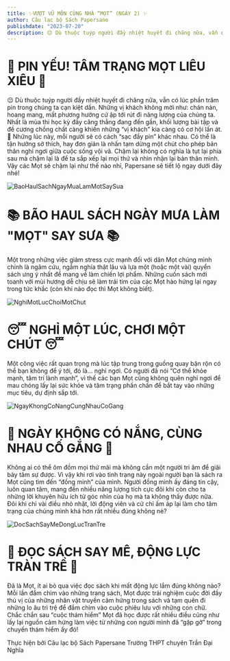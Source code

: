 ```yaml
---
title: ✨VƯỢT VŨ MÔN CÙNG NHÀ “MỌT” (NGÀY 2) ✨
author: Câu lạc bộ Sách Papersane
publishdate: "2023-07-20"
description: 😔 Dù thuộc tuýp người đầy nhiệt huyết đi chăng nữa, vẫn có lúc phần trăm pin trong chúng ta cạn kiệt dần. Những vị khách không mời như chán nản, hoang mang...
---
```


# 🚨 PIN YẾU! TÂM TRẠNG MỌT LIÊU XIÊU 🚨

😔 Dù thuộc tuýp người đầy nhiệt huyết đi chăng nữa, vẫn có lúc phần trăm pin trong chúng ta cạn kiệt dần. Những vị khách không mời như: chán nản, hoang mang, mất phương hướng cứ ập tới rút đi năng lượng của chúng ta. Nhất là mùa thi học kỳ đầy căng thẳng đang đến gần, khối lượng bài tập và đề cương chồng chất càng khiến những “vị khách” kia càng có cơ hội lấn át. 🔋 Những lúc này, mỗi người sẽ có cách “sạc đầy pin” khác nhau. Có thể là tận hưởng sở thích, hay đơn giản là nhấn tạm dừng một chút cho phép bản thân nghỉ ngơi giữa cuộc sống vội vã. Chậm lại không có nghĩa là tụt lại phía sau mà chậm lại là để ta sắp xếp lại mọi thứ và nhìn nhận lại bản thân mình. Vậy các Mọt sẽ chậm lại như thế nào nhỉ, Papersane sẽ tiết lộ ngay dưới đây nhé!

![BaoHaulSachNgayMuaLamMotSaySua](/bookflix/GocNhinMoi/images/VuotVuMonCungNhaMotNgay2/1.jpg)

# 📚 BÃO HAUL SÁCH NGÀY MƯA LÀM "MỌT" SAY SƯA 📚

Một trong những việc giảm stress cực mạnh đối với dân Mọt chúng mình chính là ngâm cứu, ngắm nghía thật lâu và lựa một (hoặc một vài) quyển sách ưng ý nhất để mang về làm chiến lợi phẩm. Những cuốn sách mới toanh với mùi hương dễ chịu sẽ làm trái tim của các Mọt hào hứng lại ngay trong tức khắc (còn khi nào đọc thì Mọt không biết).

![NghiMotLucChoiMotChut](/bookflix/GocNhinMoi/images/VuotVuMonCungNhaMotNgay2/2.jpg)

# 😴 NGHỈ MỘT LÚC, CHƠI MỘT CHÚT 😴

Một công việc rất quan trọng mà lúc tập trung trong guồng quay bận rộn có thể bạn không để ý tới, đó là… nghỉ ngơi. Có người đã nói “Cơ thể khỏe mạnh, tâm trí lành mạnh”, vì thế các bạn Mọt cũng không quên nghỉ ngơi để mau chóng lấy lại sức khỏe và tâm trạng phấn chấn để bắt tay vào những mục tiêu, dự định sắp tới.

![NgayKhongCoNangCungNhauCoGang](/bookflix/GocNhinMoi/images/VuotVuMonCungNhaMotNgay2/3.jpg)

# 💪 NGÀY KHÔNG CÓ NẮNG, CÙNG NHAU CỐ GẮNG 💪

Không ai có thể ôm đồm mọi thứ mãi mà không cần một người tri âm để giãi bày tâm sự được. Vì vậy khi rơi vào tình trạng này ngoài người bạn là sách ra Mọt cũng tìm đến “đồng minh” của mình. Người đồng minh ấy đáng tin cậy, luôn quan tâm, mang đến nhiều năng lượng tích cực đôi khi còn cho ta những lời khuyên hữu ích từ góc nhìn của họ mà ta không thấy được nữa. Đôi khi chỉ vài điều nhỏ nhặt, lời động viên và cử chỉ ấm áp lại làm cho tâm trạng của chúng mình khá hơn rất nhiều đúng không nè?

![DocSachSayMeDongLucTranTre](/bookflix/GocNhinMoi/images/VuotVuMonCungNhaMotNgay2/4.jpg)

# 📖 ĐỌC SÁCH SAY MÊ, ĐỘNG LỰC TRÀN TRỀ 📖

Đã là Mọt, ít ai bỏ qua việc đọc sách khi mất động lực lắm đúng không nào? Mỗi lần đắm chìm vào những trang sách, Mọt được trải nghiệm cuộc đời đầy thú vị của những nhân vật truyền cảm hứng trong sách và tạm quên đi những lo âu trì trệ để đắm chìm vào cuộc phiêu lưu với những con chữ. Chắc chắn sau “cuộc thám hiểm” Mọt đã học được rất nhiều điều cũng như lấy lại nguồn cảm hứng làm việc từ những con người mình đã “gặp gỡ” trong chuyến thám hiểm ấy đó!

Thực hiện bởi Câu lạc bộ Sách Papersane Trường THPT chuyên Trần Đại Nghĩa